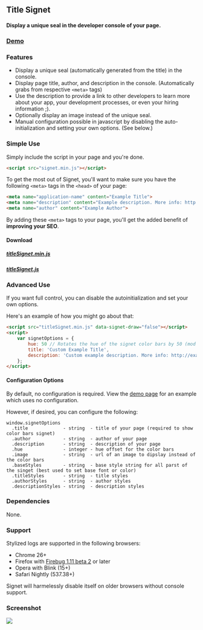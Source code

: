 ## Title Signet

#### Display a unique seal in the developer console of your page.

### [Demo](http://github.hubspot.com/signet/titleSignet)

### Features

- Display a unique seal (automatically generated from the title) in the console.
- Display page title, author, and description in the console. (Automatically grabs from respective `<meta>` tags)
- Use the description to provide a link to other developers to learn more about your app, your development processes, or even your hiring information ;).
- Optionally display an image instead of the unique seal.
- Manual configuration possible in javascript by disabling the auto-initialization and setting your own options. (See below.)

### Simple Use

Simply include the script in your page and you're done.

```html
<script src="signet.min.js"></script>
```

To get the most out of Signet, you'll want to make sure you have the following `<meta>` tags in the `<head>` of your page:

```html
<meta name="application-name" content="Example Title">
<meta name="description" content="Example description. More info: http://example.com">
<meta name="author" content="Example Author">
```

By adding these `<meta>` tags to your page, you'll get the added benefit of __improving your SEO__.

#### Download

##### [titleSignet.min.js](http://github.hubspot.com/signet/signet.min.js)
##### [titleSignet.js](http://github.hubspot.com/signet/signet.js)

### Advanced Use

If you want full control, you can disable the autoinitialization and set your own options.

Here's an example of how you might go about that:

```html
<script src="titleSignet.min.js" data-signet-draw="false"></script>
<script>
    var signetOptions = {
        hue: 50 // Rotates the hue of the signet color bars by 50 (mod 256),
        title: 'Custom Example Title',
        description: 'Custom example description. More info: http://example.com'
    };
</script>
```

#### Configuration Options

By default, no configuration is required. View the [demo page](http://github.hubspot.com/signet/titleSignet) for an example which uses no configuration.

However, if desired, you can configure the following:

    window.signetOptions
      .title             - string  - title of your page (required to show color bars signet)
      .author            - string  - author of your page
      .description       - string  - description of your page
      .hue               - integer - hue offset for the color bars
      .image             - string  - url of an image to dipslay instead of the color bars
      .baseStyles        - string  - base style string for all parst of the singet (best used to set base font or color)
      .titleStyles       - string  - title styles
      .authorStyles      - string  - author styles
      .descriptionStyles - string  - description styles

### Dependencies

None.

### Support

Stylized logs are supported in the following browsers:

- Chrome 26+
- Firefox with [Firebug 1.11 beta 2](http://blog.getfirebug.com/2012/11/16/firebug-1-11-beta-2/) or later
- Opera with Blink (15+)
- Safari Nightly (537.38+)

Signet will harmelessly disable itself on older browsers without console support.

### Screenshot

![](http://github.hubspot.com/signet/images/titleSignet/preview.png)